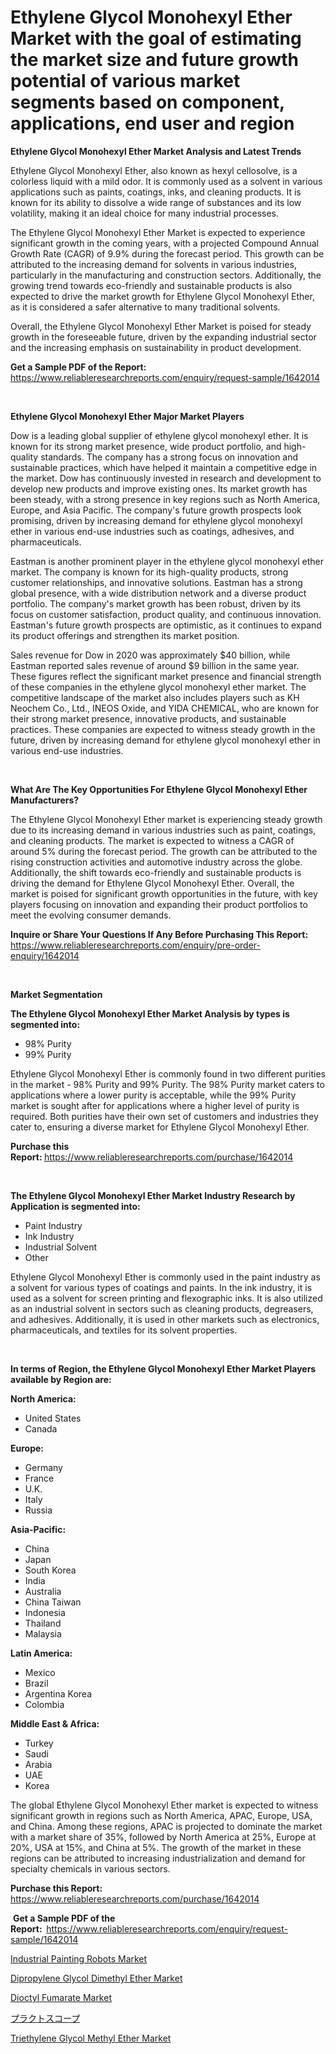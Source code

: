 <p><h1>Ethylene Glycol Monohexyl Ether Market with the goal of estimating the market size and future growth potential of various market segments based on component, applications, end user and region</h1></p><p><strong>Ethylene Glycol Monohexyl Ether Market Analysis and Latest Trends</strong></p>
<p><p>Ethylene Glycol Monohexyl Ether, also known as hexyl cellosolve, is a colorless liquid with a mild odor. It is commonly used as a solvent in various applications such as paints, coatings, inks, and cleaning products. It is known for its ability to dissolve a wide range of substances and its low volatility, making it an ideal choice for many industrial processes.</p><p>The Ethylene Glycol Monohexyl Ether Market is expected to experience significant growth in the coming years, with a projected Compound Annual Growth Rate (CAGR) of 9.9% during the forecast period. This growth can be attributed to the increasing demand for solvents in various industries, particularly in the manufacturing and construction sectors. Additionally, the growing trend towards eco-friendly and sustainable products is also expected to drive the market growth for Ethylene Glycol Monohexyl Ether, as it is considered a safer alternative to many traditional solvents.</p><p>Overall, the Ethylene Glycol Monohexyl Ether Market is poised for steady growth in the foreseeable future, driven by the expanding industrial sector and the increasing emphasis on sustainability in product development.</p></p>
<p><strong>Get a Sample PDF of the Report:&nbsp;</strong> <a href="https://www.reliableresearchreports.com/enquiry/request-sample/1642014">https://www.reliableresearchreports.com/enquiry/request-sample/1642014</a></p>
<p>&nbsp;</p>
<p><strong>Ethylene Glycol Monohexyl Ether Major Market Players</strong></p>
<p><p>Dow is a leading global supplier of ethylene glycol monohexyl ether. It is known for its strong market presence, wide product portfolio, and high-quality standards. The company has a strong focus on innovation and sustainable practices, which have helped it maintain a competitive edge in the market. Dow has continuously invested in research and development to develop new products and improve existing ones. Its market growth has been steady, with a strong presence in key regions such as North America, Europe, and Asia Pacific. The company's future growth prospects look promising, driven by increasing demand for ethylene glycol monohexyl ether in various end-use industries such as coatings, adhesives, and pharmaceuticals.</p><p>Eastman is another prominent player in the ethylene glycol monohexyl ether market. The company is known for its high-quality products, strong customer relationships, and innovative solutions. Eastman has a strong global presence, with a wide distribution network and a diverse product portfolio. The company's market growth has been robust, driven by its focus on customer satisfaction, product quality, and continuous innovation. Eastman's future growth prospects are optimistic, as it continues to expand its product offerings and strengthen its market position.</p><p>Sales revenue for Dow in 2020 was approximately $40 billion, while Eastman reported sales revenue of around $9 billion in the same year. These figures reflect the significant market presence and financial strength of these companies in the ethylene glycol monohexyl ether market. The competitive landscape of the market also includes players such as KH Neochem Co., Ltd., INEOS Oxide, and YIDA CHEMICAL, who are known for their strong market presence, innovative products, and sustainable practices. These companies are expected to witness steady growth in the future, driven by increasing demand for ethylene glycol monohexyl ether in various end-use industries.</p></p>
<p>&nbsp;</p>
<p><strong>What Are The Key Opportunities For Ethylene Glycol Monohexyl Ether Manufacturers?</strong></p>
<p><p>The Ethylene Glycol Monohexyl Ether market is experiencing steady growth due to its increasing demand in various industries such as paint, coatings, and cleaning products. The market is expected to witness a CAGR of around 5% during the forecast period. The growth can be attributed to the rising construction activities and automotive industry across the globe. Additionally, the shift towards eco-friendly and sustainable products is driving the demand for Ethylene Glycol Monohexyl Ether. Overall, the market is poised for significant growth opportunities in the future, with key players focusing on innovation and expanding their product portfolios to meet the evolving consumer demands.</p></p>
<p><strong>Inquire or Share Your Questions If Any Before Purchasing This Report:</strong> <a href="https://www.reliableresearchreports.com/enquiry/pre-order-enquiry/1642014">https://www.reliableresearchreports.com/enquiry/pre-order-enquiry/1642014</a></p>
<p>&nbsp;</p>
<p><strong>Market Segmentation</strong></p>
<p><strong>The Ethylene Glycol Monohexyl Ether Market Analysis by types is segmented into:</strong></p>
<p><ul><li>98% Purity</li><li>99% Purity</li></ul></p>
<p><p>Ethylene Glycol Monohexyl Ether is commonly found in two different purities in the market - 98% Purity and 99% Purity. The 98% Purity market caters to applications where a lower purity is acceptable, while the 99% Purity market is sought after for applications where a higher level of purity is required. Both purities have their own set of customers and industries they cater to, ensuring a diverse market for Ethylene Glycol Monohexyl Ether.</p></p>
<p><strong>Purchase this Report:&nbsp;</strong><a href="https://www.reliableresearchreports.com/purchase/1642014">https://www.reliableresearchreports.com/purchase/1642014</a></p>
<p>&nbsp;</p>
<p><strong>The Ethylene Glycol Monohexyl Ether Market Industry Research by Application is segmented into:</strong></p>
<p><ul><li>Paint Industry</li><li>Ink Industry</li><li>Industrial Solvent</li><li>Other</li></ul></p>
<p><p>Ethylene Glycol Monohexyl Ether is commonly used in the paint industry as a solvent for various types of coatings and paints. In the ink industry, it is used as a solvent for screen printing and flexographic inks. It is also utilized as an industrial solvent in sectors such as cleaning products, degreasers, and adhesives. Additionally, it is used in other markets such as electronics, pharmaceuticals, and textiles for its solvent properties.</p></p>
<p>&nbsp;</p>
<p><strong>In terms of Region, the Ethylene Glycol Monohexyl Ether Market Players available by Region are:</strong></p>
<p>
    <p> <strong> North America: </strong>
        <ul>
            <li>United States</li>
            <li>Canada</li>
        </ul>
        </p> 
    <p> <strong> Europe: </strong>
        <ul>
            <li>Germany</li>
            <li>France</li>
            <li>U.K.</li>
            <li>Italy</li>
            <li>Russia</li>
        </ul>
        </p> 
    <p> <strong> Asia-Pacific: </strong>
        <ul>
            <li>China</li>
            <li>Japan</li>
            <li>South Korea</li>
            <li>India</li>
            <li>Australia</li>
            <li>China Taiwan</li>
            <li>Indonesia</li>
            <li>Thailand</li>
            <li>Malaysia</li>
        </ul>
        </p> 
    <p> <strong> Latin America: </strong>
        <ul>
            <li>Mexico</li>
            <li>Brazil</li>
            <li>Argentina Korea</li>
            <li>Colombia</li>
        </ul>
        </p> 
    <p> <strong> Middle East & Africa: </strong>
        <ul>
            <li>Turkey</li>
            <li>Saudi</li>
            <li>Arabia</li>
            <li>UAE</li>
            <li>Korea</li>
        </ul>
    </p>
    </p>
<p><p>The global Ethylene Glycol Monohexyl Ether market is expected to witness significant growth in regions such as North America, APAC, Europe, USA, and China. Among these regions, APAC is projected to dominate the market with a market share of 35%, followed by North America at 25%, Europe at 20%, USA at 15%, and China at 5%. The growth of the market in these regions can be attributed to increasing industrialization and demand for specialty chemicals in various sectors.</p></p>
<p><strong>Purchase this Report: </strong><a href="https://www.reliableresearchreports.com/purchase/1642014">https://www.reliableresearchreports.com/purchase/1642014</a></p>
<p>&nbsp;<strong>Get a Sample PDF of the Report:&nbsp;&nbsp;</strong><a href="https://www.reliableresearchreports.com/enquiry/request-sample/1642014">https://www.reliableresearchreports.com/enquiry/request-sample/1642014</a></p>
<p><strong></strong></p>
<p><p><a href="https://issuu.com/reportprime-2/docs/industrial-painting-robots-market-size-2030.pptx">Industrial Painting Robots Market</a></p><p><a href="https://github.com/guneycigdem35/Market-Research-Report-List-2/blob/main/dipropylene-glycol-dimethyl-ether-market.md">Dipropylene Glycol Dimethyl Ether Market</a></p><p><a href="https://issuu.com/reportprime-2/docs/dioctyl-fumarate-market-size-2030.pptx">Dioctyl Fumarate Market</a></p><p><a href="https://github.com/ihabdkwlxs948/Market-Research-Report-List-1/blob/main/2672751193975.md">プラクトスコープ</a></p><p><a href="https://github.com/biheemgalvinlouises6hokrh3h/Market-Research-Report-List-1/blob/main/triethylene-glycol-methyl-ether-market.md">Triethylene Glycol Methyl Ether Market</a></p></p>